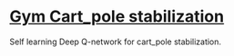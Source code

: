 # [Gym Cart_pole stabilization](https://gym.openai.com/envs/CartPole-v0/)
Self learning Deep Q-network for cart_pole stabilization.
